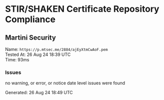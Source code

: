 # STIR/SHAKEN Certificate Repository Compliance

## Martini Security

Name: `https://p.mtsec.me/2884/ajEyXtmCwAoF.pem`\
Tested At: 26 Aug 24 18:39 UTC\
Time: 93ms

### Issues

no warning, or error, or notice date level issues were found

Generated: 26 Aug 24 18:49 UTC